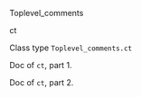 Toplevel_comments

ct

Class type `Toplevel_comments.ct`

Doc of `ct`, part 1.

Doc of `ct`, part 2.
